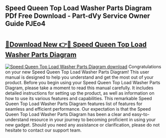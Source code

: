 ## Speed Queen Top Load Washer Parts Diagram PDf Free Download - Part-dVy Service Owner Guide PJEo4

# <h2><a href="http://dfpwsf.blite.top/?on=Speed+Queen+Top+Load+Washer+Parts+Diagram">🔗Download New 👉🔴 Speed Queen Top Load Washer Parts Diagram</a></h2>

[![Speed Queen Top Load Washer Parts Diagram download](https://i.imgur.com/lujVjoI.png)](http://dfpwsf.blite.top/?on=Speed+Queen+Top+Load+Washer+Parts+Diagram)
Congratulations on your new Speed Queen Top Load Washer Parts Diagram! This user manual is designed to help you understand and get the most out of your product. Before you begin using your Speed Queen Top Load Washer Parts Diagram, please take a moment to read this manual carefully. It includes detailed instructions for setting up the product, as well as information on how to use its various features and capabilities. This remarkable Speed Queen Top Load Washer Parts Diagram features list of features for seamless and efficient performance. Our expectation is that the Speed Queen Top Load Washer Parts Diagram has been a clear and easy-to-understand resource in your journey to becoming proficient in using your new gadget. Should you need any assistance or clarification, please do not hesitate to contact our support team.
